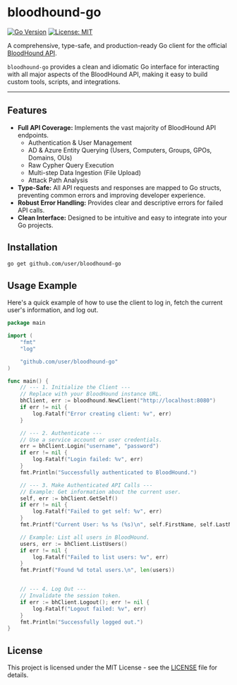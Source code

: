 #  bloodhound-go

[![Go Version](https://img.shields.io/badge/go-1.22+-blue.svg)](https://golang.org)
[![License: MIT](https://img.shields.io/badge/License-MIT-yellow.svg)](https://opensource.org/licenses/MIT)

A comprehensive, type-safe, and production-ready Go client for the official [BloodHound API](https://bloodhound.specterops.io/reference/).

`bloodhound-go` provides a clean and idiomatic Go interface for interacting with all major aspects of the BloodHound API, making it easy to build custom tools, scripts, and integrations.

---

## Features

- **Full API Coverage:** Implements the vast majority of BloodHound API endpoints.
  - Authentication & User Management
  - AD & Azure Entity Querying (Users, Computers, Groups, GPOs, Domains, OUs)
  - Raw Cypher Query Execution
  - Multi-step Data Ingestion (File Upload)
  - Attack Path Analysis
- **Type-Safe:** All API requests and responses are mapped to Go structs, preventing common errors and improving developer experience.
- **Robust Error Handling:** Provides clear and descriptive errors for failed API calls.
- **Clean Interface:** Designed to be intuitive and easy to integrate into your Go projects.

## Installation

```bash
go get github.com/user/bloodhound-go
```

## Usage Example

Here's a quick example of how to use the client to log in, fetch the current user's information, and log out.

```go
package main

import (
	"fmt"
	"log"

	"github.com/user/bloodhound-go"
)

func main() {
	// --- 1. Initialize the Client ---
	// Replace with your BloodHound instance URL.
	bhClient, err := bloodhound.NewClient("http://localhost:8080")
	if err != nil {
		log.Fatalf("Error creating client: %v", err)
	}

	// --- 2. Authenticate ---
	// Use a service account or user credentials.
	err = bhClient.Login("username", "password")
	if err != nil {
		log.Fatalf("Login failed: %v", err)
	}
	fmt.Println("Successfully authenticated to BloodHound.")

	// --- 3. Make Authenticated API Calls ---
	// Example: Get information about the current user.
	self, err := bhClient.GetSelf()
	if err != nil {
		log.Fatalf("Failed to get self: %v", err)
	}
	fmt.Printf("Current User: %s %s (%s)\n", self.FirstName, self.LastName, self.Email)

	// Example: List all users in BloodHound.
	users, err := bhClient.ListUsers()
	if err != nil {
		log.Fatalf("Failed to list users: %v", err)
	}
	fmt.Printf("Found %d total users.\n", len(users))


	// --- 4. Log Out ---
	// Invalidate the session token.
	if err := bhClient.Logout(); err != nil {
		log.Fatalf("Logout failed: %v", err)
	}
	fmt.Println("Successfully logged out.")
}
```

## License

This project is licensed under the MIT License - see the [LICENSE](LICENSE) file for details.

```